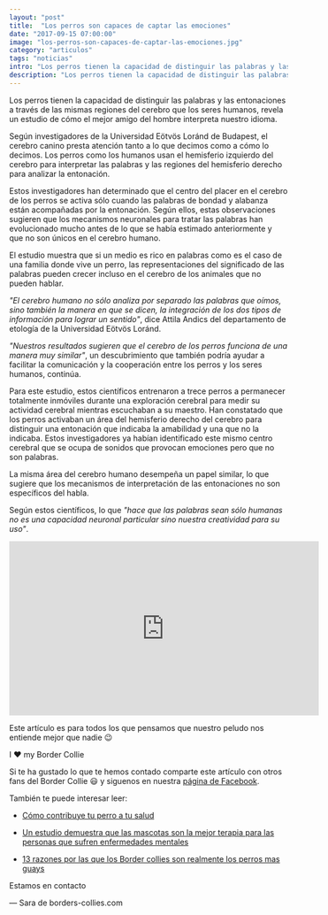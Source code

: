 ```yaml
---
layout: "post"
title:  "Los perros son capaces de captar las emociones"
date: "2017-09-15 07:00:00"
image: "los-perros-son-capaces-de-captar-las-emociones.jpg"
category: "articulos"
tags: "noticias"
intro: "Los perros tienen la capacidad de distinguir las palabras y las entonaciones a través de las mismas regiones del cerebro que los seres humanos, revela un estudio de cómo el mejor amigo del hombre interpreta nuestro idioma."
description: "Los perros tienen la capacidad de distinguir las palabras y las entonaciones a través de las mismas regiones del cerebro que los seres humanos."
---
```


Los perros tienen la capacidad de distinguir las palabras y las entonaciones a través de las mismas regiones del cerebro que los seres humanos, revela un estudio de cómo el mejor amigo del hombre interpreta nuestro idioma.

Según investigadores de la Universidad Eötvös Loránd de Budapest, el cerebro canino presta atención tanto a lo que decimos como a cómo lo decimos. Los perros como los humanos usan el hemisferio izquierdo del cerebro para interpretar las palabras y las regiones del hemisferio derecho para analizar la entonación.

Estos investigadores han determinado que el centro del placer en el cerebro de los perros se activa sólo cuando las palabras de bondad y alabanza están acompañadas por la entonación.
Según ellos, estas observaciones sugieren que los mecanismos neuronales para tratar las palabras han evolucionado mucho antes de lo que se había estimado anteriormente y que no son únicos en el cerebro humano.

El estudio muestra que si un medio es rico en palabras como es el caso de una familia donde vive un perro, las representaciones del significado de las palabras pueden crecer incluso en el cerebro de los animales que no pueden hablar.

_"El cerebro humano no sólo analiza por separado las palabras que oímos, sino también la manera en que se dicen, la integración de los dos tipos de información para lograr un sentido"_, dice Attila Andics del departamento de etología de la Universidad Eötvös Loránd.

_"Nuestros resultados sugieren que el cerebro de los perros funciona de una manera muy similar"_, un descubrimiento que también podría ayudar a facilitar la comunicación y la cooperación entre los perros y los seres humanos, continúa.

Para este estudio, estos científicos entrenaron a trece perros a permanecer totalmente inmóviles durante una exploración cerebral para medir su actividad cerebral mientras escuchaban a su maestro.
Han constatado que los perros activaban un área del hemisferio derecho del cerebro para distinguir una entonación que indicaba la amabilidad y una que no la indicaba. Estos investigadores ya habían identificado este mismo centro cerebral que se ocupa de sonidos que provocan emociones pero que no son palabras.

La misma área del cerebro humano desempeña un papel similar, lo que sugiere que los mecanismos de interpretación de las entonaciones no son específicos del habla.

Según estos científicos, lo que _"hace que las palabras sean sólo humanas no es una capacidad neuronal particular sino nuestra creatividad para su uso"_.

<div class="flex-video">
  <iframe width="560" height="315" src="https://www.youtube.com/embed/m529oUfKZ-8" frameborder="0" allowfullscreen></iframe>
</div>

Este artículo es para todos los que pensamos que nuestro peludo nos entiende mejor que nadie 😉

I ❤️ my Border Collie

Si te ha gustado lo que te hemos contado comparte este artículo con otros fans del Border Collie 😃 y siguenos en nuestra [página de Facebook](https://www.facebook.com/borderscolliescom/).

También te puede interesar leer:

- [Cómo contribuye tu perro a tu salud](http://www.borders-collies.com/como-contribuye-tu-perro-a-tu-salud/)

- [Un estudio demuestra que las mascotas son la mejor terapia para las personas que sufren enfermedades mentales](http://www.borders-collies.com/un-estudio-demuestra-que-las-mascotas-son-la-mejor-terapia-para-las-personas-que-sufren-de-enfermedades-mentales/)

- [13 razones por las que los Border collies son realmente los perros mas guays](http://www.borders-collies.com/13-razones-por-las-que-los-border-collies-son-realmente-los-perros-mas-guays/)

Estamos en contacto

— Sara de borders-collies.com
